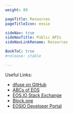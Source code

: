 ```yaml
---
weight: 80

pageTitle: Resources
pageTitleIcon: eosio

sideNav: true
sideNavTitle: Public APIs
sideNavLinkRename: Resources

BookToC: true
#release: stable

---
```


Useful Links:

<ul>
    <li><a href="https://github.com/dfuse-io" target="_blank" class="external-link">dfuse on GitHub</a></li>
    <li><a href="https://www.eoscanada.com/en/abc-eos" target="_blank" class="external-link">ABCs of EOS</a></li>
    <li><a href="https://eosio.stackexchange.com/" target="_blank" class="external-link">EOS.IO Stack Exchange</a></li>
    <li><a href="https://block.one/" target="_blank" class="external-link">Block.one</a></li>
    <li><a href="https://developers.eos.io/" target="_blank" class="external-link">EOSIO Developer Portal</a></li>
</ul>
